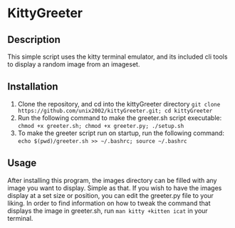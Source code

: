 # KittyGreeter

## Description
This simple script uses the kitty terminal emulator, and its included cli tools to display a random image from an imageset.

## Installation
1. Clone the repository, and cd into the kittyGreeter directory
```git clone https://github.com/unix2002/kittyGreeter.git; cd kittyGreeter```
3. Run the following command to make the greeter.sh script executable:
```chmod +x greeter.sh; chmod +x greeter.py; ./setup.sh```
4. To make the greeter script run on startup, run the following command:
```echo $(pwd)/greeter.sh >> ~/.bashrc; source ~/.bashrc```

## Usage
After installing this program, the images directory can be filled with any image you want to display.
Simple as that. If you wish to have the images display at a set size or position, you can edit the greeter.py file to your liking.
In order to find information on how to tweak the command that displays the image in greeter.sh, run ```man kitty +kitten icat``` in your terminal.

